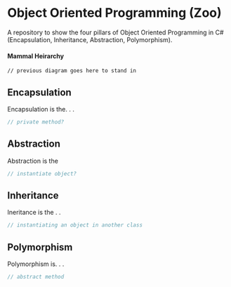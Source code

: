 # Object Oriented Programming (Zoo)
A repository to show the four pillars of Object Oriented Programming in C# (Encapsulation, Inheritance, Abstraction, Polymorphism).  

#### Mammal Heirarchy 
```
// previous diagram goes here to stand in
```

## Encapsulation
Encapsulation is the. . .
```c#
// private method?
```

## Abstraction
Abstraction is the
```c#
// instantiate object?
```

## Inheritance
Ineritance is the . . 
```c#
// instantiating an object in another class
```

## Polymorphism
Polymorphism is. . .
```c#
// abstract method
```
